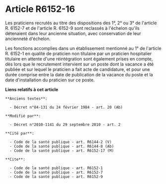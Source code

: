 # Article R6152-16

Les praticiens recrutés au titre des dispositions des 1°, 2° ou 3° de l'article R. 6152-7 et de l'article R. 6152-9 sont
reclassés à l'échelon qu'ils détenaient dans leur ancienne situation, avec conservation de leur ancienneté d'échelon. 

Les fonctions accomplies dans un établissement mentionné au 1° de l'article R. 6152-1 en qualité de praticien non titulaire
par un praticien hospitalier titulaire en attente d'une réintégration sont également prises en compte, dès lors que le
recrutement intervient sur un poste dont la vacance a été publiée et sur lequel le praticien a fait acte de candidature, et
pour une durée comprise entre la date de publication de la vacance du poste et la date d'installation du praticien sur ce
poste.

**Liens relatifs à cet article**

	**Anciens textes**:

	  - Décret n°84-131 du 24 février 1984 - art. 20 (Ab)

	**Modifié par**:

	  - Décret n°2010-1141 du 29 septembre 2010 - art. 2

	**Cité par**:

	  - Code de la santé publique - art. R6144-2 (V)
	  - Code de la santé publique - art. R6144-8 (Ab)
	  - Code de la santé publique - art. R6152-17 (M)

	**Cite**:

	  - Code de la santé publique - art. R6152-1
	  - Code de la santé publique - art. R6152-7
	  - Code de la santé publique - art. R6152-9
